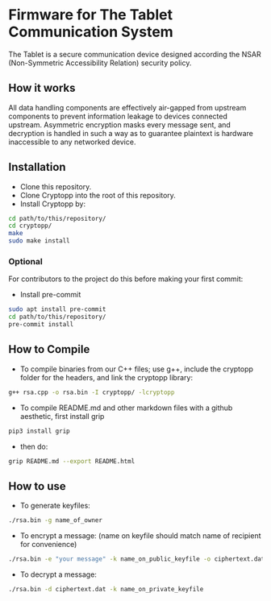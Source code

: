 # Firmware for The Tablet Communication System

The Tablet is a secure communication device designed according the NSAR (Non-Symmetric Accessibility Relation) security policy.

## How it works

All data handling components are effectively air-gapped from upstream components to prevent information leakage to devices connected upstream. Asymmetric encryption masks every message sent, and decryption is handled in such a way as to guarantee plaintext is hardware inaccessible to any networked device.

## Installation
- Clone this repository.
- Clone Cryptopp into the root of this repository.
- Install Cryptopp by:
```bash
cd path/to/this/repository/
cd cryptopp/
make
sudo make install
```
### Optional

For contributors to the project do this before making your first commit:

- Install pre-commit
```bash
sudo apt install pre-commit
cd path/to/this/repository/
pre-commit install
```
## How to Compile
- To compile binaries from our C++ files; use g++, include the cryptopp folder for the headers, and link the cryptopp library:
```bash
g++ rsa.cpp -o rsa.bin -I cryptopp/ -lcryptopp
```
- To compile README.md and other markdown files with a github aesthetic, first install grip
```bash
pip3 install grip
```
- then do:
```bash
grip README.md --export README.html
```
## How to use
- To generate keyfiles:
```bash
./rsa.bin -g name_of_owner
```
- To encrypt a message:
(name on keyfile should match name of recipient for convenience)
```bash
./rsa.bin -e "your message" -k name_on_public_keyfile -o ciphertext.dat
```
- To decrypt a message:
```bash
./rsa.bin -d ciphertext.dat -k name_on_private_keyfile
```
